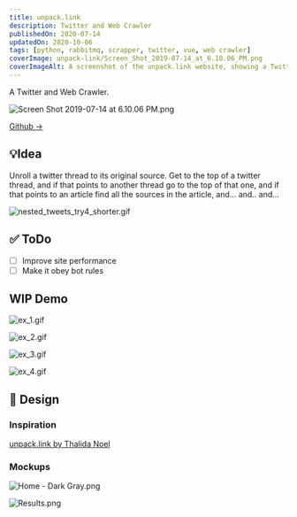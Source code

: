 ```yaml
---
title: unpack.link
description: Twitter and Web Crawler
publishedOn: 2020-07-14
updatedOn: 2020-10-06
tags: [python, rabbitmq, scrapper, twitter, vue, web crawler]
coverImage: unpack-link/Screen_Shot_2019-07-14_at_6.10.06_PM.png
coverImageAlt: A screenshot of the unpack.link website, showing a Twitter thread and its sources
---
```


A Twitter and Web Crawler.

![Screen Shot 2019-07-14 at 6.10.06 PM.png](unpack-link/Screen_Shot_2019-07-14_at_6.10.06_PM.png)

[Github →](https://github.com/thalida/unpack.link)

## 💡Idea

Unroll a twitter thread to its original source. Get to the top of a twitter thread, and if that points to another thread go to the top of that one, and if that points to an article find all the sources in the article, and... and.. and...

![nested_tweets_try4_shorter.gif](unpack-link/nested_tweets_try4_shorter.gif)

## ✅ ToDo

- [ ]  Improve site performance
- [ ]  Make it obey bot rules

## WIP Demo

![ex_1.gif](unpack-link/ex_1.gif)

![ex_2.gif](unpack-link/ex_2.gif)

![ex_3.gif](unpack-link/ex_3.gif)

![ex_4.gif](unpack-link/ex_4.gif)

## 🎨 Design

### Inspiration

[unpack.link by Thalida Noel](https://dribbble.com/thalida/collections/1735010-unpack-link)

### Mockups

![Home - Dark Gray.png](unpack-link/Home_-_Dark_Gray.png)

![Results.png](unpack-link/Results.png)
